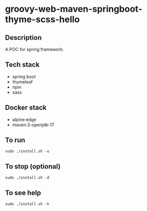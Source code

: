 # groovy-web-maven-springboot-thyme-scss-hello

## Description
A POC for spring framework.

## Tech stack
- spring boot
- thymeleaf
- npm
- sass

## Docker stack
- alpine:edge
- maven:3-openjdk-17

## To run
`sudo ./install.sh -u`

## To stop (optional)
`sudo ./install.sh -d`

## To see help
`sudo ./install.sh -h`


